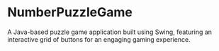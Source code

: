 # NumberPuzzleGame
A Java-based puzzle game application built using Swing, featuring an interactive grid of buttons for an engaging gaming experience.
